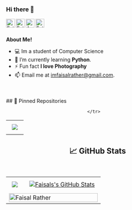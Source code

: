 ### Hi there 👋

<!--
**Faisal-Rather/Faisal-Rather** is a ✨ _special_ ✨ repository because its `README.md` (this file) appears on your GitHub profile.

Here are some ideas to get you started:  
-->

<a href="https://www.linkedin.com/in/faysal-rather/">
  <img align="left" alt="Faisal's LinkedIn" width="24px" src="https://cdn.jsdelivr.net/npm/simple-icons@v3/icons/linkedin.svg" />
</a>
<a href="https://www.instagram.com/whofaisalrather/">
  <img align="left" alt="Faisal's Instagram" width="24px" src="https://cdn.jsdelivr.net/npm/simple-icons@v3/icons/instagram.svg" />
</a>
<a href="xhttps://www.facebook.com/faeaslahmad.rather">
  <img align="left" alt="Asfa's Facebook" width="24px" src="https://cdn.jsdelivr.net/npm/simple-icons@v3/icons/facebook.svg" />
</a>
<a href="https://twitter.com/Faysa1rather">
  <img align="left" alt="Faisal's Twitter" width="24px" src="https://cdn.jsdelivr.net/npm/simple-icons@3.13.0/icons/twitter.svg" />
</a>




<br />
<br />

**About Me!**

- 💻 Im a student of Computer Science
- 🌱 I’m currently learning **Python**.
- ⚡ Fun fact **I love Photography**
- 📫 Email me at [imfaisalrather@gmail.com](mailto:imfaisalrather@gmail.com).
 <br/>
 <br/>
 ## 📌 Pinned Repositories
<br>
<center>
  <table>
    <tr>
        <td><a href="https://github.com/Faisal-Rather/Faisal-Rather">
  <img align="center" style="margin:0.5rem" src="https://github-readme-stats.vercel.app/api/pin/?username=Faisal-Rather&repo=Faisal-Rather&title_color=ffffff&text_color=c9cacc&icon_color=4AB197&bg_color=1A2B34" />
</a></td>

     </tr>    
   </table>
   
 ## &#x1f4c8; GitHub Stats
<br>
<center>
  <table>
    <tr>
        <td><a href="#">
  <img align="center" style="margin:0.5rem" src="https://github-readme-stats.vercel.app/api/top-langs/?username=Faisal-Rather&hide=html,css&title_color=ffffff&text_color=c9cacc&icon_color=4AB197&bg_color=1A2B34" />
</a></td>
        <td><a href="#">
  <img align="center" style="margin:0.5rem" src="https://github-readme-stats.vercel.app/api?username=Faisal-Rather&show_icons=true&line_height=27&count_private=true&title_color=ffffff&text_color=c9cacc&icon_color=4AB097&bg_color=1A2B34" alt="Faisals's GitHub Stats" />
</a></td>
    </tr>  
    <tr>
      <td colspan="2"><img align="center" width="100%" src="https://github-readme-streak-stats.herokuapp.com/?user=Faisal-Rather&theme=dark" alt="Faisal Rather" /></td>
    </tr>
  </table>
</center>
  
